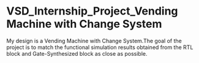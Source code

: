 # VSD_Internship_Project_Vending Machine with Change System
My design is a Vending Machine with Change System.The goal of the project is to match the functional simulation results obtained from the RTL block and Gate-Synthesized block as close as possible.
